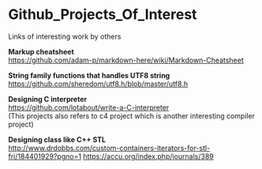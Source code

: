 # Github_Projects_Of_Interest
Links of interesting work by others

**Markup cheatsheet**<br>
https://github.com/adam-p/markdown-here/wiki/Markdown-Cheatsheet

**String family functions that handles UTF8 string**<br>
https://github.com/sheredom/utf8.h/blob/master/utf8.h

**Designing C interpreter** <br>
https://github.com/lotabout/write-a-C-interpreter <br>
(This projects also refers to c4 project which is another interesting compiler project)

**Designing class like C++ STL** <br>
http://www.drdobbs.com/custom-containers-iterators-for-stl-fri/184401929?pgno=1
https://accu.org/index.php/journals/389
